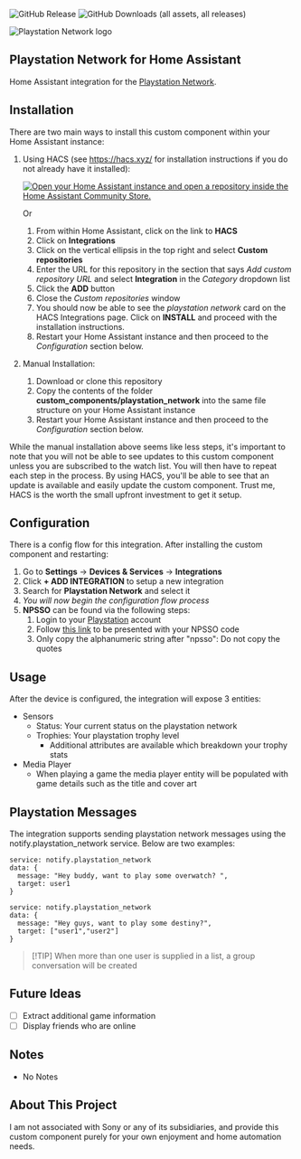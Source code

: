 ![GitHub Release](https://img.shields.io/github/v/release/jackjpowell/hass-psn)
![GitHub Downloads (all assets, all releases)](https://img.shields.io/github/downloads/jackjpowell/hass-psn/total)

<picture>
  <source media="(prefers-color-scheme: dark)" srcset="https://brands.home-assistant.io/playstation_network/dark_logo.png">
  <img alt="Playstation Network logo" src="https://brands.home-assistant.io/playstation_network/logo.png">
</picture>

## Playstation Network for Home Assistant

Home Assistant integration for the [Playstation Network](https://www.psn.com/).

## Installation

There are two main ways to install this custom component within your Home Assistant instance:

1. Using HACS (see https://hacs.xyz/ for installation instructions if you do not already have it installed):

    [![Open your Home Assistant instance and open a repository inside the Home Assistant Community Store.](https://my.home-assistant.io/badges/hacs_repository.svg)](https://my.home-assistant.io/redirect/hacs_repository/?owner=JackJPowell&repository=hass-psn&category=Integration)

   Or
   
   1. From within Home Assistant, click on the link to **HACS**
   2. Click on **Integrations**
   3. Click on the vertical ellipsis in the top right and select **Custom repositories**
   4. Enter the URL for this repository in the section that says _Add custom repository URL_ and select **Integration** in the _Category_ dropdown list
   5. Click the **ADD** button
   6. Close the _Custom repositories_ window
   7. You should now be able to see the _playstation network_ card on the HACS Integrations page. Click on **INSTALL** and proceed with the installation instructions.
   8. Restart your Home Assistant instance and then proceed to the _Configuration_ section below.

3. Manual Installation:
   1. Download or clone this repository
   2. Copy the contents of the folder **custom_components/playstation_network** into the same file structure on your Home Assistant instance
   3. Restart your Home Assistant instance and then proceed to the _Configuration_ section below.

While the manual installation above seems like less steps, it's important to note that you will not be able to see updates to this custom component unless you are subscribed to the watch list. You will then have to repeat each step in the process. By using HACS, you'll be able to see that an update is available and easily update the custom component. Trust me, HACS is the worth the small upfront investment to get it setup.

## Configuration

There is a config flow for this integration. After installing the custom component and restarting:

1. Go to **Settings** -> **Devices & Services** -> **Integrations**
2. Click **+ ADD INTEGRATION** to setup a new integration
3. Search for **Playstation Network** and select it
4. _You will now begin the configuration flow process_
5. **NPSSO** can be found via the following steps:
   1. Login to your [Playstation](https://playstation.com) account
   2. Follow [this link](https://ca.account.sony.com/api/v1/ssocookie) to be presented with your NPSSO code
   3. Only copy the alphanumeric string after "npsso": Do not copy the quotes

## Usage

After the device is configured, the integration will expose 3 entities:

- Sensors
  - Status: Your current status on the playstation network
  - Trophies: Your playstation trophy level
    - Additional attributes are available which breakdown your trophy stats
- Media Player
  - When playing a game the media player entity will be populated with game details such as the title and cover art

## Playstation Messages

The integration supports sending playstation network messages using the notify.playstation_network service. Below are two examples:

```
service: notify.playstation_network
data: {
  message: "Hey buddy, want to play some overwatch? ",
  target: user1
}
```

```
service: notify.playstation_network
data: {
  message: "Hey guys, want to play some destiny?",
  target: ["user1","user2"]
}
```

> [!TIP] When more than one user is supplied in a list, a group conversation will be created

## Future Ideas

- [ ] Extract additional game information
- [ ] Display friends who are online

## Notes

- No Notes

## About This Project

I am not associated with Sony or any of its subsidiaries, and provide this custom component purely for your own enjoyment and home automation needs.
